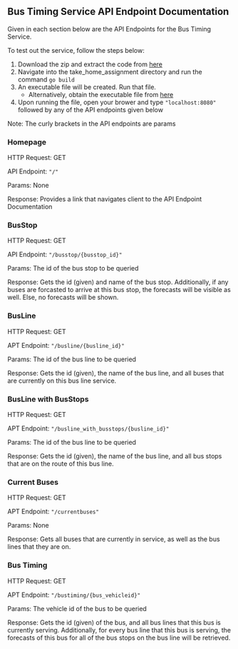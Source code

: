 ## Bus Timing Service API Endpoint Documentation

Given in each section below are the API Endpoints for the Bus Timing Service.

To test out the service, follow the steps below:
  1. Download the zip and extract the code from [here](https://github.com/BryannYeap/take_home_assignment)
  2. Navigate into the take_home_assignment directory and run the command `go build`
  3. An executable file will be created. Run that file. 
      - Alternatively, obtain the executable file from [here](https://github.com/BryannYeap/take_home_assignment/releases/tag/v1.0)
  4. Upon running the file, open your brower and type `"localhost:8080"` followed by any of the API endpoints given below

Note: The curly brackets in the API endpoints are params

### Homepage

HTTP Request: GET

API Endpoint: `"/"`

Params: None

Response: Provides a link that navigates client to the API Endpoint Documentation

### BusStop

HTTP Request: GET

API Endpoint: `"/busstop/{busstop_id}"`

Params: The id of the bus stop to be queried

Response: Gets the id (given) and name of the bus stop. Additionally, if any buses are forcasted to arrive at this bus stop, the forecasts will be visible as well. Else, no forecasts will be shown.

### BusLine

HTTP Request: GET

APT Endpoint: `"/busline/{busline_id}"`

Params: The id of the bus line to be queried

Response: Gets the id (given), the name of the bus line, and all buses that are currently on this bus line service.

### BusLine with BusStops

HTTP Request: GET

APT Endpoint: `"/busline_with_busstops/{busline_id}"`

Params: The id of the bus line to be queried

Response: Gets the id (given), the name of the bus line, and all bus stops that are on the route of this bus line.

### Current Buses

HTTP Request: GET

APT Endpoint: `"/currentbuses"`

Params: None

Response: Gets all buses that are currently in service, as well as the bus lines that they are on.

### Bus Timing

HTTP Request: GET

APT Endpoint: `"/bustiming/{bus_vehicleid}"`

Params: The vehicle id of the bus to be queried

Response: Gets the id (given) of the bus, and all bus lines that this bus is currently serving. Additionally, for every bus line that this bus is serving, the forecasts of this bus for all of the bus stops on the bus line will be retrieved.
